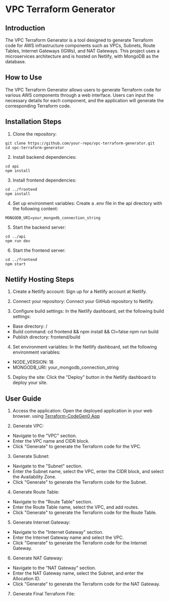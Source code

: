 # VPC Terraform Generator

## Introduction

The VPC Terraform Generator is a tool designed to generate Terraform code for AWS infrastructure components such as VPCs, Subnets, Route Tables, Internet Gateways (IGWs), and NAT Gateways. This project uses a microservices architecture and is hosted on Netlify, with MongoDB as the database.

## How to Use

The VPC Terraform Generator allows users to generate Terraform code for various AWS components through a web interface. Users can input the necessary details for each component, and the application will generate the corresponding Terraform code.

## Installation Steps

1. Clone the repository:

```
git clone https://github.com/your-repo/vpc-terraform-generator.git
cd vpc-terraform-generator
```

2. Install backend dependencies:

```
cd api
npm install
```

3. Install frontend dependencies:

```
cd ../frontend
npm install
```

4. Set up environment variables: Create a .env file in the api directory with the following content:

```
MONGODB_URI=your_mongodb_connection_string
```

5. Start the backend server:

```
cd ../api
npm run dev
```

6. Start the frontend server:

```
cd ../frontend
npm start
```

## Netlify Hosting Steps

1. Create a Netlify account: Sign up for a Netlify account at Netlify.

2. Connect your repository: Connect your GitHub repository to Netlify.

3. Configure build settings: In the Netlify dashboard, set the following build settings:

 - Base directory: /
 - Build command: cd frontend && npm install && CI=false npm run build
 - Publish directory: frontend/build

4. Set environment variables: In the Netlify dashboard, set the following environment variables:

 - NODE_VERSION: 18
 - MONGODB_URI: your_mongodb_connection_string

5. Deploy the site: Click the "Deploy" button in the Netlify dashboard to deploy your site.

## User Guide

1. Access the application: Open the deployed application in your web browser. using [Terraform-CodeGen0 App](https://terraform-codegen0.netlify.app/)

2. Generate VPC:

 - Navigate to the "VPC" section.
 - Enter the VPC name and CIDR block.
 - Click "Generate" to generate the Terraform code for the VPC.

3. Generate Subnet:

 - Navigate to the "Subnet" section.
 - Enter the Subnet name, select the VPC, enter the CIDR block, and select the Availability Zone.
 - Click "Generate" to generate the Terraform code for the Subnet.

4. Generate Route Table:

 - Navigate to the "Route Table" section.
 - Enter the Route Table name, select the VPC, and add routes.
 - Click "Generate" to generate the Terraform code for the Route Table.

5. Generate Internet Gateway:

 - Navigate to the "Internet Gateway" section.
 - Enter the Internet Gateway name and select the VPC.
 - Click "Generate" to generate the Terraform code for the Internet Gateway.

6. Generate NAT Gateway:

 - Navigate to the "NAT Gateway" section.
 - Enter the NAT Gateway name, select the Subnet, and enter the Allocation ID.
 - Click "Generate" to generate the Terraform code for the NAT Gateway.

7. Generate Final Terraform File: